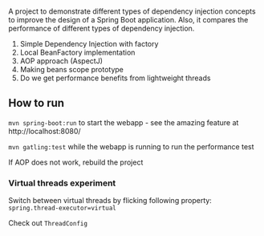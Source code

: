 ###

A project to demonstrate different types of dependency injection concepts to improve the design of a Spring Boot application.
Also, it compares the performance of different types of dependency injection.

1. Simple Dependency Injection with factory
2. Local BeanFactory implementation
3. AOP approach (AspectJ)
4. Making beans scope prototype
5. Do we get performance benefits from lightweight threads

## How to run

`mvn spring-boot:run` to start the webapp - see the amazing feature at http://localhost:8080/

`mvn gatling:test` while the webapp is running to run the performance test

If AOP does not work, rebuild the project

### Virtual threads experiment

Switch between virtual threads by flicking following property:  
`spring.thread-executor=virtual`

Check out `ThreadConfig`
